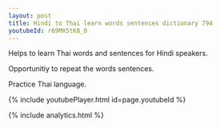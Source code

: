```yaml
---
layout: post
title: Hindi to Thai learn words sentences dictionary 794 
youtubeId: r69MX5tK8_0
---
```

 
 
Helps to learn Thai words and sentences for Hindi speakers.

Opportunitiy to repeat the words sentences. 

Practice Thai language. 
 
{% include youtubePlayer.html id=page.youtubeId %}
 
 
{% include analytics.html %}